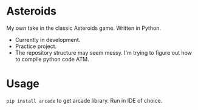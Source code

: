 # Asteroids
My own take in the classic Asteroids game. Written in Python.
- Currently in development.
- Practice project.
- The repository structure may seem messy. I'm trying to figure out how to compile python code ATM.
# Usage
```pip install arcade``` to get arcade library. Run in IDE of choice.
